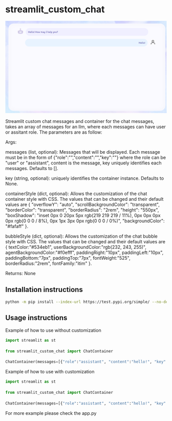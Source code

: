# streamlit_custom_chat

![container_example](https://github.com/Farah-S/streamlit_custom_chat/blob/master/streamlit_custom_chat/frontend/public/container_example.png)

Streamlit custom chat messages and container for the chat messages, takes an array of messages for an llm, where each messages can have user or assitant role. The parameters are as follow:

Args:

  messages (list, optional): 
    Messages that will be displayed. Each message must be in the form of 
    {"role":"","content":"","key":""} 
    where the role can be "user" or "assistant", 
    content is the message, 
    key uniquely identifies each messages. 
    Defaults to [].
  
  key (string, optional): 
    uniquely identifies the container instance. Defaults to None.
  
  containerStyle (dict, optional): 
    Allows the customization of the chat container style with CSS. 
    The values that can be changed and their default values are 
    {
      "overflowY": "auto", 
      "scrollBackgroundColor": "transparent", 
      "borderColor": "transparent",
      "borderRadius": "2rem", 
      "height": "550px", 
      "boxShadow": "inset 0px 0 20px 5px rgb(219 219 219 / 11%), 0px 0px 0px 0px rgb(0 0 0 / 8%), 0px 1px 3px 0px rgb(0 0 0 / 0%)", 
      "backgroundColor": "#fafaff"
      }.
      
  bubbleStyle (dict, optional): 
    Allows the customization of the chat bubble style with CSS. 
    The values that can be changed and their default values are 
    {
      textColor:"#534eb1", 
      userBackgroundColor:"rgb(232, 243, 255)", 
      agentBackgroundColor:"#f0efff", 
      paddingRight:"10px", 
      paddingLeft:"10px", 
      paddingBottom:"7px", 
      paddingTop:"7px",
      fontWeight:"525", 
      borderRadius:"2rem", 
      fontFamily:"itim"
    }.

Returns:
  None

## Installation instructions

```sh
python -m pip install --index-url https://test.pypi.org/simple/ --no-deps streamlit_custom_chat
```

## Usage instructions
Example of how to use without customization

```python
import streamlit as st

from streamlit_custom_chat import ChatContainer

ChatContainer(messages=[{"role":"assistant", "content":"hello!", "key":"0"}], key="")
```

Example of how to use with customization

```python
import streamlit as st

from streamlit_custom_chat import ChatContainer

ChatContainer(messages=[{"role":"assistant", "content":"hello!", "key":"0"}, {"role":"user", "content":"hello!", "key":"1"}], key="", containerStyle={"backgroundColor":"pink"}, bubbleStyle={"userBackgroundColor":"#f0eeef"})
```

For more example please check the app.py
